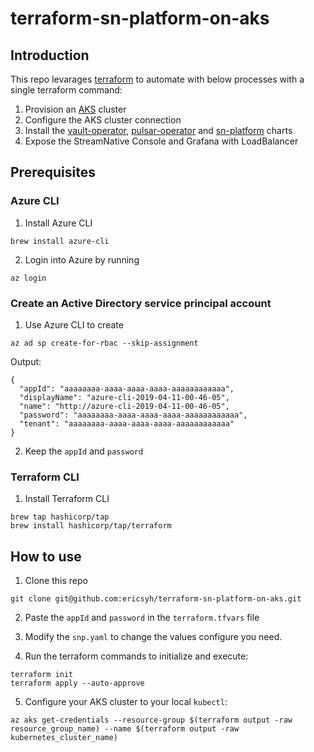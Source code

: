 # terraform-sn-platform-on-aks

## Introduction

This repo levarages [terraform](https://www.terraform.io/) to automate with below processes with a single terraform command: 
1. Provision an [AKS](https://azure.microsoft.com/en-us/products/kubernetes-service/) cluster
2. Configure the AKS cluster connection
3. Install the [vault-operator](https://github.com/banzaicloud/bank-vaults/tree/main/charts/vault-operator), [pulsar-operator](https://github.com/streamnative/charts/tree/master/charts/pulsar-operator) and [sn-platform](https://github.com/streamnative/charts/tree/master/charts/sn-platform) charts
4. Expose the StreamNative Console and Grafana with LoadBalancer

## Prerequisites

### Azure CLI

1. Install Azure CLI

```
brew install azure-cli
```

2. Login into Azure by running

```
az login
```

### Create an Active Directory service principal account

1. Use Azure CLI to create

```
az ad sp create-for-rbac --skip-assignment
```

Output:

```
{
  "appId": "aaaaaaaa-aaaa-aaaa-aaaa-aaaaaaaaaaaa",
  "displayName": "azure-cli-2019-04-11-00-46-05",
  "name": "http://azure-cli-2019-04-11-00-46-05",
  "password": "aaaaaaaa-aaaa-aaaa-aaaa-aaaaaaaaaaaa",
  "tenant": "aaaaaaaa-aaaa-aaaa-aaaa-aaaaaaaaaaaa"
}
```

2. Keep the `appId` and `password`

### Terraform CLI

1. Install Terraform CLI

```
brew tap hashicorp/tap
brew install hashicorp/tap/terraform
```

## How to use

1. Clone this repo

```
git clone git@github.com:ericsyh/terraform-sn-platform-on-aks.git
```

2. Paste the `appId` and `password` in the `terraform.tfvars` file

3. Modify the `snp.yaml` to change the values configure you need. 

4. Run the terraform commands to initialize and execute: 

```
terraform init
terraform apply --auto-approve
```

5. Configure your AKS cluster to your local `kubectl`:

```
az aks get-credentials --resource-group $(terraform output -raw resource_group_name) --name $(terraform output -raw kubernetes_cluster_name)
```